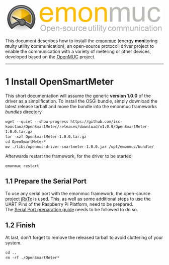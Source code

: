 ![emonmuc header](img/emonmuc-logo.png)

This document describes how to install the [emonmuc](https://github.com/isc-konstanz/emonmuc/) (**e**nergy **mon**itoring **m**ulty **u**tility **c**ommunication), an open-source protocoll driver project to enable the communication with a variety of metering or other devices, developed based on the [OpenMUC](https://www.openmuc.org/) project.


---------------

# 1 Install OpenSmartMeter

This short documentation will assume the generic **version 1.0.0** of the driver as a simplification.
To install the OSGi bundle, simply download the latest release tarball and move the bundle into the emonmuc frameworks *bundles* directory

~~~shell
wget --quiet --show-progress https://github.com/isc-konstanz/OpenSmartMeter/releases/download/v1.0.0/OpenSmartMeter-1.0.0.tar.gz
tar -xzf OpenSmartMeter-1.0.0.tar.gz
cd OpenSmartMeter*
mv ./libs/openmuc-driver-smartmeter-1.0.0.jar /opt/emonmuc/bundle/
~~~

Afterwards restart the framework, for the driver to be started

~~~
emonmuc restart
~~~


## 1.1 Prepare the Serial Port

To use any serial port with the emonmuc framework, the open-source project [jRxTx](https://github.com/openmuc/jrxtx) is used. This, as well as some additional steps to use the UART Pins of the Raspberry Pi Platform, need to be prepared.  
The [Serial Port preparation guide](https://github.com/isc-konstanz/emonmuc/blob/master/docs/LinuxWiringPi.md) needs to be followed to do so.


## 1.2 Finish

At last, don't forget to remove the released tarball to avoid cluttering of your system.

~~~
cd ..
rm -rf ./OpenSmartMeter*
~~~
